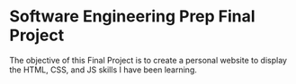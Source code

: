 # Software Engineering Prep Final Project
The objective of this Final Project is to create a personal website to display the HTML, CSS, and JS skills I have been learning.
